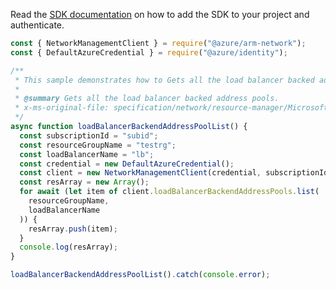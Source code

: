 Read the [SDK documentation](https://github.com/Azure/azure-sdk-for-js/blob/%40azure%2Farm-network_28.0.0/sdk/network/arm-network/README.md) on how to add the SDK to your project and authenticate.

```javascript
const { NetworkManagementClient } = require("@azure/arm-network");
const { DefaultAzureCredential } = require("@azure/identity");

/**
 * This sample demonstrates how to Gets all the load balancer backed address pools.
 *
 * @summary Gets all the load balancer backed address pools.
 * x-ms-original-file: specification/network/resource-manager/Microsoft.Network/stable/2021-08-01/examples/LoadBalancerBackendAddressPoolList.json
 */
async function loadBalancerBackendAddressPoolList() {
  const subscriptionId = "subid";
  const resourceGroupName = "testrg";
  const loadBalancerName = "lb";
  const credential = new DefaultAzureCredential();
  const client = new NetworkManagementClient(credential, subscriptionId);
  const resArray = new Array();
  for await (let item of client.loadBalancerBackendAddressPools.list(
    resourceGroupName,
    loadBalancerName
  )) {
    resArray.push(item);
  }
  console.log(resArray);
}

loadBalancerBackendAddressPoolList().catch(console.error);
```
